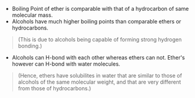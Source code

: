- Boiling Point of ether is comparable with that of a hydrocarbon of same molecular mass.
- Alcohols have much higher boiling points than comparable ethers or hydrocarbons.
> (This is due to alcohols being capable of forming strong hydrogen bonding.)
- Alcohols can H-bond with each other whereas ethers can not. Ether's however can H-bond with water molecules.
> (Hence, ethers have solubilites in water that are similar to those of alcohols of the same molecular weight, and that are very different from those of hydrocarbons.)